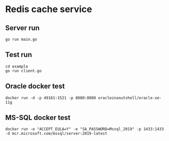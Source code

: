 # Redis cache service



## Server run
```shell
go run main.go
```



## Test run
```shell
cd example
go run client.go
```



## Oracle docker test
```shell
docker run -d -p 49161:1521 -p 8080:8080 oracleinanutshell/oracle-xe-11g
```



## MS-SQL docker test
```shell
docker run -e "ACCEPT_EULA=Y" -e "SA_PASSWORD=Mssql_2019" -p 1433:1433 -d mcr.microsoft.com/mssql/server:2019-latest
```